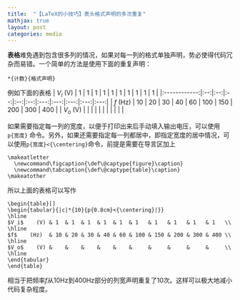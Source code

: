 ```yaml
---
title:  "【LaTeX的小技巧】表头格式声明的多次重复"
mathjax: true
layout: post
categories: media
---
```


**表格**难免遇到包含很多列的情况，如果对每一列的格式单独声明，势必使得代码冗杂而易错。一个简单的方法是使用下面的重复声明：
```
*{计数}{格式声明}
```
例如下面的表格
| $V_i$    (V) |  1 |  1 |  1 |  1 |  1 |  1  |  1  |  1  |  1  |  1  |
|:------------:|:--:|:--:|:--:|:--:|:--:|:---:|:---:|:---:|:---:|:---:|
|  $f$    (Hz) | 10 | 20 | 30 | 40 | 60 | 100 | 150 | 200 | 300 | 400 |
| $V_o$    (V) |    |    |    |    |    |     |     |     |     |     |


如果需要指定每一列的宽度，以便于打印出来后手动填入输出电压，可以使用``` p{宽度}``` 命令。另外，如果还需要指定每一列都居中，即指定宽度的居中情况，可以使用```p{宽度}<{\centering}```命令，前提是需要在导言区加上
```
\makeatletter 
  \newcommand\figcaption{\def\@captype{figure}\caption} 
  \newcommand\tabcaption{\def\@captype{table}\caption} 
\makeatother
```
所以上面的表格可以写作
```
\begin{table}[]
\begin{tabular}{|c|*{10}{p{0.8cm}<{\centering}|}}
\hline
$V_i$    (V) & 1  & 1  & 1  & 1  & 1  & 1   & 1   & 1   & 1   & 1   \\ \hline
$f$    (Hz)  & 10 & 20 & 30 & 40 & 60 & 100 & 150 & 200 & 300 & 400 \\ \hline
$V_o$    (V) &    &    &    &    &    &     &     &     &     &     \\ \hline
\end{tabular}
\end{table}
```
相当于把频率*f*从10Hz到400Hz部分的列宽声明重复了10次。这样可以极大地减小代码复杂程度。

